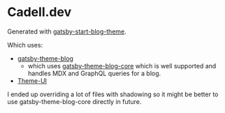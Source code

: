 # Cadell.dev

Generated with [gatsby-start-blog-theme](https://github.com/gatsbyjs/gatsby-starter-blog-theme).

Which uses:

- [gatsby-theme-blog](https://github.com/gatsbyjs/gatsby/tree/master/packages/gatsby-theme-blog)
  - which uses [gatsby-theme-blog-core](https://github.com/gatsbyjs/gatsby/tree/master/packages/gatsby-theme-blog-core) which is well supported and handles MDX and GraphQL queries for a blog.
- [Theme-UI](https://www.gatsbyjs.org/docs/theme-ui/)

I ended up overriding a lot of files with shadowing so it might be better to use gatsby-theme-blog-core directly in future.
